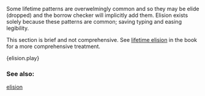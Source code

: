 Some lifetime patterns are overwelmingly common and so they may be elide
(dropped) and the borrow checker will implicitly add them. Elision exists
solely because these patterns are common; saving typing and easing legibility.

This section is brief and not comprehensive. See [lifetime elision][elision]
in the book for a more comprehensive treatment.

{elision.play}

### See also:

[elision][elision]

[elision]: http://doc.rust-lang.org/book/lifetimes.html#lifetime-elision
